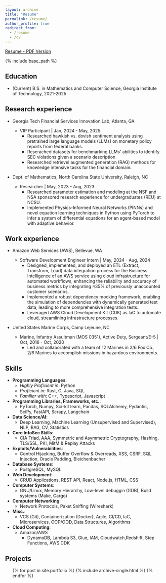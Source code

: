 ```yaml
---
layout: archive
title: "Resume"
permalink: /resume/
author_profile: true
redirect_from:
  - /resume
  - /cv
---
```


[Resume - PDF Version](https://github.com/abarton51/abarton51.github.io/blob/master/_files/Barton_Austin_T_Resume-2.pdf)

{% include base_path %}

## Education
* (Current) B.S. in Mathematics and Computer Science, Georgia Institute of Technology, 2021-2025

## Research experience

* Georgia Tech Financial Services Innovation Lab, Atlanta, GA
  *  VIP Participant \| Jan, 2024 - May, 2025
      * Researched hawkish vs. dovish sentiment analysis using pretrained large language models (LLMs) on monetary policy reports from federal banks.
      * Reserached datasets for benchmarking LLMs' abilities to identify SEC violations given a scenario description.
      * Researched retrievel augmented generation (RAG) methods for knowledge intensive tasks for the financial domain.

* Dept. of Mathematics, North Carolina State University, Raleigh, NC
  * Researcher \| May, 2023 - Aug, 2023
      * Researched parameter estimation and modeling at the NSF and NSA sponsored research experience for undergraduates (REU) at NCSU.
      * Implemented Physics-Informed Neural Networks (PINNs) and novel equation learning techniques in Python using PyTorch to infer a system of differential equations for an agent-based model with adaptive behavior.

## Work experience

* Amazon Web Services (AWS), Bellevue, WA
  * Software Development Engineer Intern \| May, 2024 - Aug, 2024
      * Designed, implemented, and deployed an ETL (Extract, Transform, Load) data integration process for the Business Intelligence of an AWS service using cloud infrastructure for automated workflows, enhancing the reliability and accuracy of business metrics by integrating $\approx$35\% of previously unaccounted customer scenarios.
      * Implemented a robust dependency mocking framework, enabling the simulation of dependencies with dynamically generated test data, leading to more comprehensive integration tests.
      * Leveraged AWS Cloud Development Kit (CDK) as IaC to automate cloud, streamlining infrastructure processes.

* United States Marine Corps, Camp Lejeune, NC
  * Marine, Infantry Assultman (MOS 0351), Active Duty, Sergeant/E-5 \| Oct, 2016 - Oct, 2020
      * Led and collaborated with a team of 12 Marines in 2/6 Fox Co., 2/6 Marines to accomplish missions in hazardous environments.

## Skills

* **Programming Languages**:
  * _Highly Proficient in_: Python
  * _Proficient in_: Rust, C, Java, SQL
  * _Familiar with_: C++, Typescript, Javascript
* **Programming Libraries, Frameworks, etc.**:
  * PyTorch, Numpy, Sci-kit learn, Pandas, SQLAlchemy, Pydantic, SciPy, FastAPI, Scrapy, Langchain
* **Data Science/AI**: 
  * Deep Learning, Machine Learning (Unsupervised and Supervised), NLP, RAG, CV, Statistics
* **Core InfoSec Skills**: 
  * CIA Triad, AAA, Symmetric and Asymmetric Cryptography, Hashing, TLS/SSL, PKI, MitM & Replay Attacks
* **Exploits/Vulnerabilities**: 
  * Control Hijacking, Buffer Overflow & Overreads, XSS, CSRF, SQL Injection, Oracle Padding, Bleichenbacher
* **Database Systems**: 
  * PostgreSQL, MySQL
* **Web Development**: 
  * CRUD Applications, REST API, React, Node.js, HTML, CSS
* **Computer Systems**: 
  * GNU/Linux, Memory Hierarchy, Low-level debuggin (GDB), Build systems (Make, Cargo)
* **Computer Networking**: 
  * Network Protocols, Paket Sniffing (Wireshark)
* **Misc.**: 
  * VCS (Git), Containerization (Docker), Agile, CI/CD, IaC, Microservices, OOP/OOD, Data Structures, Algorithms
* **Cloud Computing**:
  * Amazon/AWS
    * DynamoDB, Lambda S3, Glue, IAM, Cloudwatch,Redshift, Step Functions, AWS CDK

## Projects

  <ul>{% for post in site.portfolio %}
   {% include archive-single.html %}
  {% endfor %}</ul>

